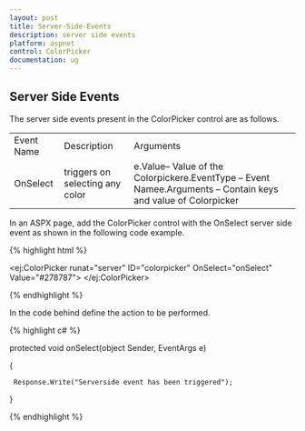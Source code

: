 ```yaml
---
layout: post
title: Server-Side-Events
description: server side events
platform: aspnet
control: ColorPicker
documentation: ug
---
```


## Server Side Events

The server side events present in the ColorPicker control are as follows.



<table>
<tr>
<td>
Event Name</td><td>
Description</td><td>
Arguments</td></tr>
<tr>
<td>
OnSelect</td><td>
triggers on selecting any color</td><td>
e.Value– Value of the Colorpickere.EventType – Event Namee.Arguments – Contain keys and value of Colorpicker</td></tr>
</table>




In an ASPX page, add the ColorPicker control with the OnSelect server side event as shown in the following code example.



{% highlight html %}

<ej:ColorPicker runat="server" ID="colorpicker" OnSelect="onSelect" Value="#278787"> </ej:ColorPicker>



{% endhighlight %}



In the code behind define the action to be performed.



{% highlight c# %}

protected void onSelect(object Sender, EventArgs e)

{

     Response.Write("Serverside event has been triggered");

}



{% endhighlight %}



